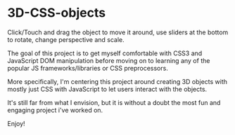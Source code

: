 # 3D-CSS-objects

Click/Touch and drag the object to move it around, use sliders at the bottom to rotate, change perspective and scale. 

The goal of this project is to get myself comfortable with CSS3 and JavaScript DOM manipulation before moving on to learning any of the popular JS frameworks/libraries or CSS preprocessors.

More specifically, I'm centering this project around creating 3D objects with mostly just CSS with JavaScript to let users interact with the objects. 

It's still far from what I envision, but it is without a doubt the most fun and engaging project i've worked on.

Enjoy!
